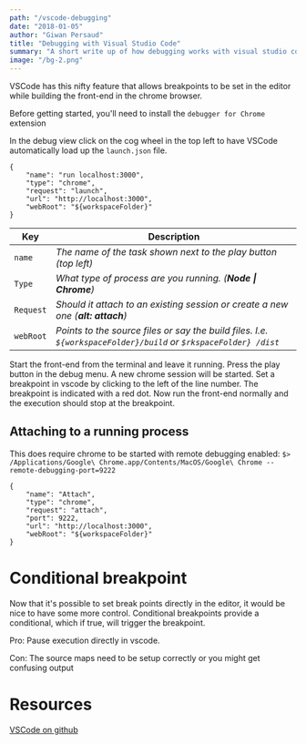 ```yaml
---
path: "/vscode-debugging"
date: "2018-01-05"
author: "Giwan Persaud"
title: "Debugging with Visual Studio Code"
summary: "A short write up of how debugging works with visual studio code"
image: "/bg-2.png"
---
```


VSCode has this nifty feature that allows breakpoints to be set in the editor while building the front-end in the chrome browser.

Before getting started, you'll need to install the `debugger for Chrome` extension

In the debug view click on the cog wheel in the top left to have VSCode automatically load up the `launch.json` file.

```
{
    "name": "run localhost:3000",
    "type": "chrome",
    "request": "launch",
    "url": "http://localhost:3000",
    "webRoot": "${workspaceFolder}"
}
```

| Key       | Description                                                                                                     |
| --------- | --------------------------------------------------------------------------------------------------------------- |
| `name`    | _The name of the task shown next to the play button (top left)_                                                 |
| `Type`    | _What type of process are you running. (**Node \| Chrome**)_                                                    |
| `Request` | _Should it attach to an existing session or create a new one (**alt: attach**)_                                 |
| `webRoot` | _Points to the source files or say the build files. I.e. `${workspaceFolder}/build` or `$rkspaceFolder} /dist`_ |

Start the front-end from the terminal and leave it running. Press the play button in the debug menu. A new chrome session will be started.
Set a breakpoint in vscode by clicking to the left of the line number. The breakpoint is indicated with a red dot.
Now run the front-end normally and the execution should stop at the breakpoint.

## Attaching to a running process

This does require chrome to be started with remote debugging enabled:
`$> /Applications/Google\ Chrome.app/Contents/MacOS/Google\ Chrome --remote-debugging-port=9222`

```
{
    "name": "Attach",
    "type": "chrome",
    "request": "attach",
    "port": 9222,
    "url": "http://localhost:3000",
    "webRoot": "${workspaceFolder}"
}
```

# Conditional breakpoint

Now that it's possible to set break points directly in the editor, it would be nice to have some more control. Conditional breakpoints provide a conditional, which if true, will trigger the breakpoint.

Pro:
Pause execution directly in vscode.

Con:
The source maps need to be setup correctly or you might get confusing output

# Resources

[VSCode on github](https://github.com/Microsoft/vscode-chrome-debug)
